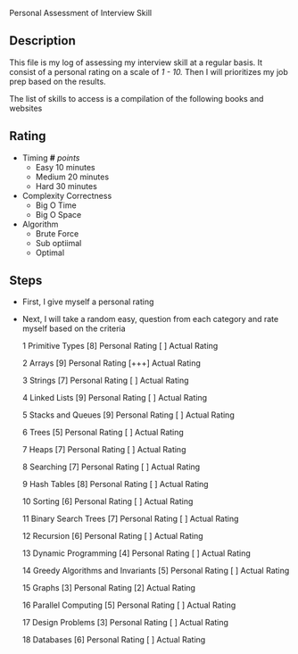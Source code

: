  Personal Assessment of Interview Skill
## Description

This file is my log of assessing my interview skill at a regular basis.
It consist of a personal rating on a scale of *1 - 10.* Then I will prioritizes my job prep based on the results.

The list of skills to access is a compilation of the following books and websites

## Rating
- Timing **#** *points*
    - Easy 10 minutes
    - Medium 20 minutes
    - Hard 30 minutes
- Complexity Correctness
    - Big O Time
    - Big O Space
- Algorithm
    - Brute Force
    - Sub optiimal
    - Optimal

## Steps
- First, I give myself a personal rating
- Next, I will take a random easy, question from each category and rate myself based on the criteria

    1 Primitive Types
    [8] Personal Rating
    [ ] Actual Rating

    2 Arrays
    [9] Personal Rating
    [+++] Actual Rating

    3 Strings
    [7] Personal Rating
    [ ] Actual Rating

    4 Linked Lists
    [9] Personal Rating
    [ ] Actual Rating

    5 Stacks and Queues
    [9] Personal Rating
    [ ] Actual Rating

    6  Trees
    [5] Personal Rating
    [ ] Actual Rating

    7 Heaps
    [7] Personal Rating
    [ ] Actual Rating

    8 Searching
    [7] Personal Rating
    [ ] Actual Rating

    9 Hash Tables
    [8] Personal Rating
    [ ] Actual Rating

    10 Sorting
    [6] Personal Rating
    [ ] Actual Rating

    11 Binary Search Trees
    [7] Personal Rating
    [ ] Actual Rating

    12 Recursion
    [6] Personal Rating
    [ ] Actual Rating

    13 Dynamic Programming
    [4] Personal Rating
    [ ] Actual Rating

    14 Greedy Algorithms and Invariants
    [5] Personal Rating
    [ ] Actual Rating

    15 Graphs
    [3] Personal Rating
    [2] Actual Rating

    16 Parallel Computing
    [5] Personal Rating
    [ ] Actual Rating

    17 Design Problems
    [3] Personal Rating
    [ ] Actual Rating

    18 Databases
    [6] Personal Rating
    [ ] Actual Rating


